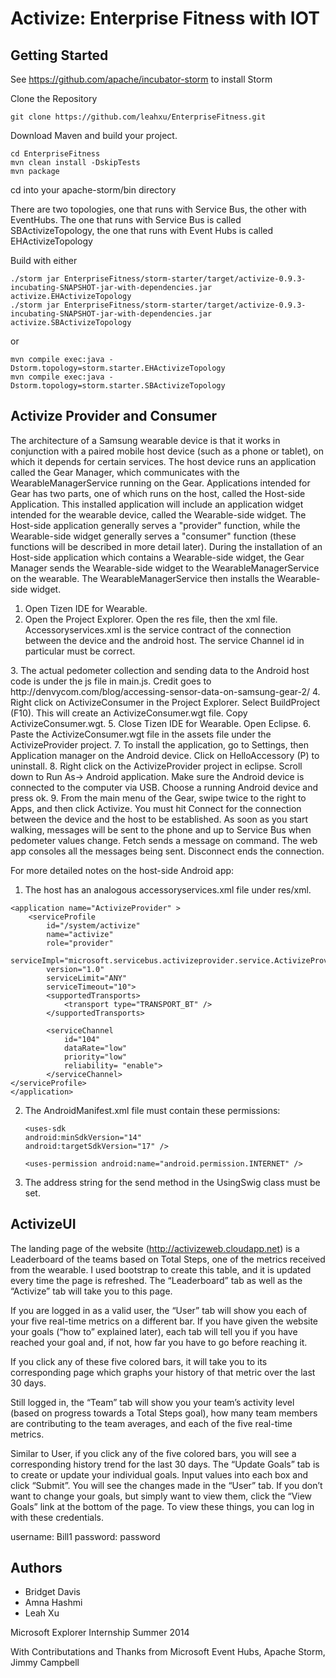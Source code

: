 ﻿Activize: Enterprise Fitness with IOT
=================

Getting Started
-----------------
See https://github.com/apache/incubator-storm to install Storm

Clone the Repository

    git clone https://github.com/leahxu/EnterpriseFitness.git

Download Maven and build your project.

    cd EnterpriseFitness
    mvn clean install -DskipTests
    mvn package

cd into your apache-storm/bin directory 

There are two topologies, one that runs with Service Bus, the other with EventHubs. The one that runs with Service Bus is called SBActivizeTopology, the one that runs with Event Hubs is called EHActivizeTopology

Build with either 

    ./storm jar EnterpriseFitness/storm-starter/target/activize-0.9.3-incubating-SNAPSHOT-jar-with-dependencies.jar activize.EHActivizeTopology
    ./storm jar EnterpriseFitness/storm-starter/target/activize-0.9.3-incubating-SNAPSHOT-jar-with-dependencies.jar activize.SBActivizeTopology

or 

    mvn compile exec:java -Dstorm.topology=storm.starter.EHActivizeTopology
    mvn compile exec:java -Dstorm.topology=storm.starter.SBActivizeTopology

Activize Provider and Consumer
-----------------

The architecture of a Samsung wearable device is that it works in conjunction with a paired mobile host device (such as a phone or tablet), on which it depends for certain services.  The host device runs an application called the Gear Manager, which communicates with the WearableManagerService running on the Gear.  Applications intended for Gear has two parts, one of which runs on the host, called the Host-side Application. This installed application will include an application widget intended for the wearable device, called the Wearable-side widget. The Host-side application generally serves a "provider" function, while the Wearable-side widget generally serves a "consumer" function (these functions will be described in more detail later). During the installation of an Host-side application which contains a Wearable-side widget, the Gear Manager sends the Wearable-side widget to the WearableManagerService on the wearable. The WearableManagerService then installs the Wearable-side widget.
1.	Open Tizen IDE for Wearable.
2.	Open the Project Explorer. Open the res file, then the xml file. Accessoryservices.xml is the service contract of the connection between the device and the android host. The service Channel id in particular must be correct. 
<resources>
    	<application name="ActivizeConsumer" >
        <serviceProfile
            id="/system/activize"
            name="activize"
            role="consumer"
            version="2.0" > 
            <supportedTransports>
                <transport type="TRANSPORT_BT" />
            </supportedTransports>
            <serviceChannel
                id="104"
                dataRate="low"
                priority="low"
                reliability="enable" />
        </serviceProfile>
    </application>
</resources>
3.	The actual pedometer collection and sending data to the Android host code is under the js file in main.js. Credit goes to http://denvycom.com/blog/accessing-sensor-data-on-samsung-gear-2/
4.	Right click on ActivizeConsumer in the Project Explorer. Select BuildProject (F10). This will create an ActivizeConsumer.wgt file. Copy ActivizeConsumer.wgt.
5.	Close Tizen IDE for Wearable. Open Eclipse.
6.	Paste the ActivizeConsumer.wgt file in the assets file under the ActivizeProvider project.
7.	To install the application, go to Settings, then Application manager on the Android device. Click on HelloAccessory (P) to uninstall.
8.	Right click on the ActivizeProvider project in eclipse. Scroll down to Run As-> Android application. Make sure the Android device is connected to the computer via USB. Choose a running Android device and press ok.
9.	From the main menu of the Gear, swipe twice to the right to Apps, and then click Activize. You must hit Connect for the connection between the device and the host to be established. As soon as you start walking, messages will be sent to the phone and up to Service Bus when pedometer values change. Fetch sends a message on command. The web app consoles all the messages being sent. Disconnect ends the connection.

For more detailed notes on the host-side Android app:
1.	The host has an analogous accessoryservices.xml file under res/xml. 
<resources>

    <application name="ActivizeProvider" >
        <serviceProfile
            id="/system/activize"
            name="activize"
            role="provider"
            serviceImpl="microsoft.servicebus.activizeprovider.service.ActivizeProviderService"
            version="1.0"
            serviceLimit="ANY"
	    	serviceTimeout="10">
            <supportedTransports>
                <transport type="TRANSPORT_BT" />
            </supportedTransports>

            <serviceChannel
                id="104"
                dataRate="low"
                priority="low"
                reliability= "enable">
            </serviceChannel>   
    </serviceProfile>
    </application>

</resources>

2.	The AndroidManifest.xml file must contain these permissions: 
    <uses-permission android:name="android.permission.ACCESS_NETWORK_STATE" />
    <uses-permission android:name="android.permission.BLUETOOTH" />
    <uses-permission android:name="android.permission.BLUETOOTH_ADMIN" />
    <uses-permission android:name="com.samsung.accessory.permission.ACCESSORY_FRAMEWORK" />
    <uses-permission android:name="com.samsung.wmanager.APP" />
    <uses-permission android:name="com.samsung.wmanager.ENABLE_NOTIFICATION" /> 
    <uses-permission android:name="com.samsung.android.providers.context.permission.WRITE_USE_APP_FEATURE_SURVEY" /> 
    <uses-permission android:name="com.samsung.WATCH_APP_TYPE.Integrated"/>

        
        <uses-sdk
        android:minSdkVersion="14"
        android:targetSdkVersion="17" />
        
        <uses-permission android:name="android.permission.INTERNET" />

3.	The address string for the send method in the UsingSwig class must be set.
 

ActivizeUI
------------
The landing page of the website (http://activizeweb.cloudapp.net) is a Leaderboard of the teams based on Total Steps, one of the metrics received from the wearable. I used bootstrap to create this table, and it is updated every time the page is refreshed. The “Leaderboard” tab as well as the “Activize” tab will take you to this page.

If you are logged in as a valid user, the “User” tab will show you each of your five real-time metrics on a different bar. If you have given the website your goals (“how to” explained later), each tab will tell you if you have reached your goal and, if not, how far you have to go before reaching it.

If you click any of these five colored bars, it will take you to its corresponding page which graphs your history of that metric over the last 30 days.

Still logged in, the “Team” tab will show you your team’s activity level (based on progress towards a Total Steps goal), how many team members are contributing to the team averages, and each of the five real-time metrics.

Similar to User, if you click any of the five colored bars, you will see a corresponding history trend for the last 30 days.
The “Update Goals” tab is to create or update your individual goals. Input values into each box and click “Submit”. You will see the changes made in the “User” tab. If you don’t want to change your goals, but simply want to view them, click the “View Goals” link at the bottom of the page.
To view these things, you can log in with these credentials.

username: Bill1
password: password

Authors
-----------------
* Bridget Davis
* Amna Hashmi
* Leah Xu

Microsoft Explorer Internship Summer 2014

With Contributations and Thanks from Microsoft Event Hubs, Apache Storm, Jimmy Campbell


